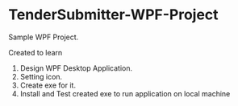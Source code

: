 # TenderSubmitter-WPF-Project

Sample WPF Project.

Created to learn 
 1. Design WPF Desktop Application.
 2. Setting icon.
 3. Create exe for it.
 4. Install and Test created exe to run application on local machine
